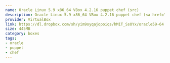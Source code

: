 ```yaml
---
name: Oracle Linux 5.9 x86_64 VBox 4.2.16 puppet chef (src)
description: Oracle Linux 5.9 x86_64 VBox 4.2.16 puppet chef (<a href="https://www.dropbox.com/sh/yim9oyqajopoiqs/UP3csYTGlI/README.txt">src</a>)
provider: VirtualBox
link: https://dl.dropbox.com/sh/yim9oyqajopoiqs/hMiT_SsOYx/oracle59-64.box
size: 445MB
category: boxes
tags:
- oracle
- puppet
- chef
---
```

